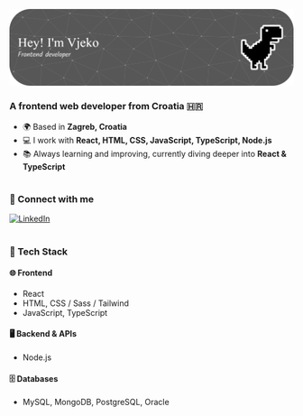 ![Header](./header-banner.png)
### A frontend web developer from Croatia 🇭🇷

- 🌍 Based in **Zagreb, Croatia**
- 💻 I work with **React, HTML, CSS, JavaScript, TypeScript, Node.js**
- 📚 Always learning and improving, currently diving deeper into **React & TypeScript**

#

### 🤝 Connect with me

[![LinkedIn](https://img.shields.io/badge/LinkedIn-0077B5?style=for-the-badge&logo=linkedin&logoColor=white&labelColor=0077B5)](https://linkedin.com/in/vjeko-boras)

#

### 🧰 Tech Stack

#### 🌐 Frontend
- React
- HTML, CSS / Sass / Tailwind
- JavaScript, TypeScript

#### 🖥️ Backend & APIs
- Node.js

#### 🗄️ Databases
- MySQL, MongoDB, PostgreSQL, Oracle
